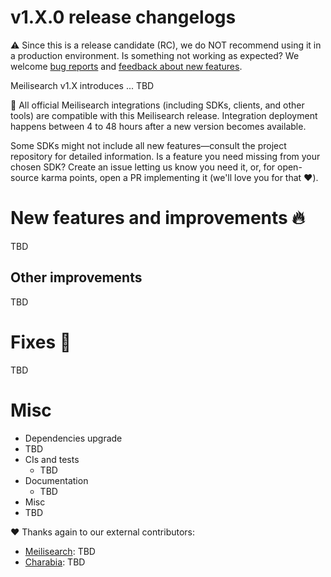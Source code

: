 # v1.X.0 release changelogs

<!-- The following line should ONLY be put PRE-release changelogs -->
⚠️ Since this is a release candidate (RC), we do NOT recommend using it in a production environment. Is something not working as expected? We welcome [bug reports](https://github.com/meilisearch/meilisearch/issues/new/choose) and [feedback about new features](https://github.com/meilisearch/product/discussions).

Meilisearch v1.X introduces ... TBD

<!-- The following lines should NOT be put in the PRE-release changelogs -->
🧰 All official Meilisearch integrations (including SDKs, clients, and other tools) are compatible with this Meilisearch release. Integration deployment happens between 4 to 48 hours after a new version becomes available.

<!-- The following lines should NOT be put in the PRE-release changelogs -->
Some SDKs might not include all new features—consult the project repository for detailed information. Is a feature you need missing from your chosen SDK? Create an issue letting us know you need it, or, for open-source karma points, open a PR implementing it (we'll love you for that ❤️).

# New features and improvements 🔥
TBD

## Other improvements
TBD

# Fixes 🐞
TBD

# Misc

* Dependencies upgrade
 * TBD
* CIs and tests
  * TBD
* Documentation
  * TBD
* Misc
 * TBD

❤️ Thanks again to our external contributors:
- [Meilisearch](https://github.com/meilisearch/meilisearch): TBD
- [Charabia](https://github.com/meilisearch/charabia): TBD
